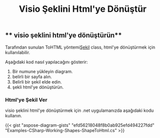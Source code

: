﻿---
title: Visio Şeklini Html'ye Dönüştür
type: docs
weight: 10
url: /tr/net/convert-a-visio-shape-to-html/
description: Bu bölümde, visio şeklinin Aspose.Diagram ile html'ye nasıl dönüştürüleceği açıklanmaktadır.
---
## ** visio şeklini html'ye dönüştürün**
 Tarafından sunulan ToHTML yöntemi[Şekil](http://www.aspose.com/api/net/diagram/aspose.diagram/shape) class, html'ye dönüştürmek için kullanılabilir.

Aşağıdaki kod nasıl yapılacağını gösterir:

1. Bir numune yükleyin diagram.
1. belirli bir sayfa alın.
1. Belirli bir şekil elde edin.
1. şekli html'ye dönüştürün.
### **Html'ye Şekil Ver**
visio şeklini html'ye dönüştürmek için .net uygulamanızda aşağıdaki kodu kullanın.

{{< gist "aspose-diagram-gists" "efd56218048f8b0ab925efd494227fdd" "Examples-CSharp-Working-Shapes-ShapeToHtml.cs" >}}

